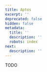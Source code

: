 ```yaml
---
title: Aptos
excerpt: ''
deprecated: false
hidden: false
metadata:
  title: ''
  description: ''
  robots: index
next:
  description: ''
---
```

TODO